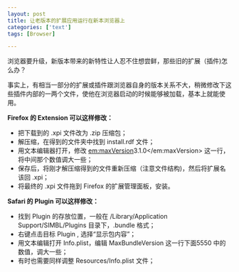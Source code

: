 ```yaml
---
layout: post
title: 让老版本的扩展应用运行在新本浏览器上
categories: ['text']
tags: [Browser]

---
```


浏览器要升级，新版本带来的新特性让人忍不住想尝鲜，那些旧的扩展（插件)怎么办？

事实上，有相当一部分的扩展或插件跟浏览器自身的版本关系不大，稍微修改下这些插件内部的一两个文件，使他在浏览器启动的时候能够被加载，基本上就能使用。

**Firefox 的 Extension 可以这样修改：**

* 把下载到的 .xpi 文件改为 .zip 压缩包；
* 解压缩，在得到的文件夹中找到 install.rdf 文件；
* 用文本编辑器打开，修改 <em:maxVersion>3.1.0</em:maxVersion> 这一行，将中间那个数值调大一些；
* 保存后，将刚才解压缩得到的文件重新压缩（注意文件结构)，然后将扩展名该回 .xpi；
* 将最终的 .xpi 文件拖到 Firefox 的扩展管理面板，安装。

**Safari 的 Plugin 可以这样修改：**

* 找到 Plugin 的存放位置，一般在 /Library/Application Support/SIMBL/Plugins 目录下，.bundle 格式；
* 右键点击目标 Plugin , 选择“显示包内容”；
* 用文本编辑打开 Info.plist，编辑 <key>MaxBundleVersion</key> 这一行下面<string>5550</string> 中的数值，调大一些；
* 有时也需要同样调整 Resources/Info.plist 文件；